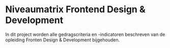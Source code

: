# Niveaumatrix Frontend Design & Development

In dit project worden alle gedragscriteria en -indicatoren beschreven van de opleiding Fronten Design & Development bijgehouden.  
